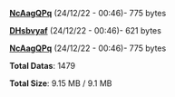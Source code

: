 [**NcAagQPq**](/data/NcAagQPq.txt) (24/12/22 - 00:46)- 775 bytes

[**DHsbvyaf**](/data/DHsbvyaf.txt) (24/12/22 - 00:46)- 621 bytes

[**NcAagQPq**](/data/NcAagQPq.txt) (24/12/22 - 00:46)- 775 bytes

**Total Datas**: 1479

**Total Size**: 9.15 MB / 9.1 MB